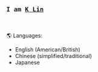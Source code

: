 <h3><samp>I am <b><a rel="nofollow noopener noreferrer" target="_blank" href="https://kl0907.github.io">K Lin</a></b></samp></h3>
<p><br>
<br>
🌎 Languages:
 <ul>
<li>English (American/British)</li>
<li>Chinese (simplified/traditional)</li>
<li>Japanese</li>
</ul>
</p>
    
<!--
**kl0907/kl0907** is a ✨ _special_ ✨ repository because its `README.md` (this file) appears on your GitHub profile.

Here are some ideas to get you started:

- 🔭 I’m currently working on ...
- 🌱 I’m currently learning ...
- 👯 I’m looking to collaborate on ...
- 🤔 I’m looking for help with ...
- 💬 Ask me about ...
- 📫 How to reach me: ...
- 😄 Pronouns: ...
- ⚡ Fun fact: ...
-->
